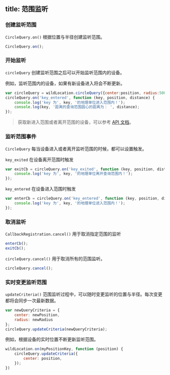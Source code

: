 title: 范围监听
---

### 创建监听范围
`CircleQuery.on()`  根据位置与半径创建监听范围。

```javascript
CircleQuery.on();
```
### 开始监听

`circleQuery` 创建监听范围之后可以开始监听范围内的设备。

例如，监听范围内的设备，如果有新设备进入将会不断更新。

```javascript
var circleQuery = wildLocation.circleQuery({center:position, radius:500});
circleQuery.on('key_entered', function (key, position, distance) {
    console.log('key 为', key, '的地理单位进入范围内！');
    console.log(key, '距离的查询范围圆心的距离为： ', distance);
});
```



> 获取新进入范围或者离开范围的设备，可以参考 [API 文档]()。



### 监听范围事件

`CircleQuery` 每当设备进入或者离开监听范围的时候，都可以设置触发。

`key_exited` 在设备离开范围时触发

```javascript
var exitCb = circleQuery.on('key_exited', function (key, position, distance) {
    console.log('key 为', key, '的地理单位离开查询范围内！');
});

```

`key_entered` 在设备进入范围时触发

```javascript
var enterCb = circleQuery.on('key_entered', function (key, position, distance) {
    console.log('key 为', key, '的地理单位进入范围内！');
});

```

### 取消监听

`CallbackRegistration.cancel()` 用于取消指定范围的监听

```javascript
enterCb();
exitCb();
```

`circleQuery.cancel()` 用于取消所有的范围监听。

```javascript
circleQuery.cancel();
```

### 实时变更监听范围

`updateCriteria()` 范围监听过程中，可以随时变更监听的位置与半径。每次变更都将会同步一次最新数据。

```javascript
var newQueryCriteria = {
    center: newPosition,
    radius: newRadius
};
circleQuery.updateCriteria(newQueryCriteria);
```
例如，根据设备的实时位置不断更新监听范围。

```javascript
wildLocation.on(myPositionKey, function (position) {
    circleQuery.updateCriteria({
        center: position,
    });
})
```
